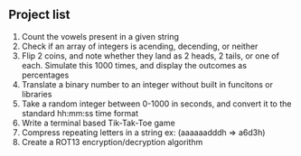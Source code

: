 ## Project list
1. Count the vowels present in a given string
2. Check if an array of integers is acending, decending, or neither
3. Flip 2 coins, and note whether they land as 2 heads, 2 tails, or one of each. Simulate this 1000 times, and display the outcomes as percentages
4. Translate a binary number to an integer without built in funcitons or libraries
5. Take a random integer between 0-1000 in seconds, and convert it to the standard hh:mm:ss time format
6. Write a terminal based Tik-Tak-Toe game 
7. Compress repeating letters in a string ex: (aaaaaadddh => a6d3h)
8. Create a ROT13 encryption/decryption algorithm